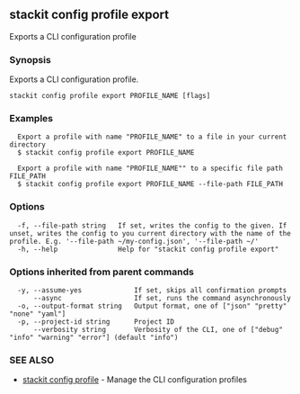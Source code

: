 ## stackit config profile export

Exports a CLI configuration profile

### Synopsis

Exports a CLI configuration profile.

```
stackit config profile export PROFILE_NAME [flags]
```

### Examples

```
  Export a profile with name "PROFILE_NAME" to a file in your current directory
  $ stackit config profile export PROFILE_NAME

  Export a profile with name "PROFILE_NAME"" to a specific file path FILE_PATH
  $ stackit config profile export PROFILE_NAME --file-path FILE_PATH
```

### Options

```
  -f, --file-path string   If set, writes the config to the given. If unset, writes the config to you current directory with the name of the profile. E.g. '--file-path ~/my-config.json', '--file-path ~/'
  -h, --help               Help for "stackit config profile export"
```

### Options inherited from parent commands

```
  -y, --assume-yes             If set, skips all confirmation prompts
      --async                  If set, runs the command asynchronously
  -o, --output-format string   Output format, one of ["json" "pretty" "none" "yaml"]
  -p, --project-id string      Project ID
      --verbosity string       Verbosity of the CLI, one of ["debug" "info" "warning" "error"] (default "info")
```

### SEE ALSO

* [stackit config profile](./stackit_config_profile.md)	 - Manage the CLI configuration profiles


